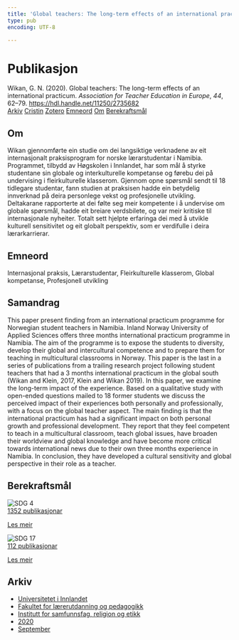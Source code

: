 ```yaml
---
title: 'Global teachers: The long-term effects of an international practicum'
type: pub
encoding: UTF-8

---
```

<h1>Publikasjon</h1>
<article id="csl-bib-container-UF5JJBNH" class="csl-bib-container">
  <div class="csl-bib-body"> <div class="csl-entry">Wikan, G. N. (2020). Global teachers: The long-term effects of an international practicum. <i>Association for Teacher Education in Europe</i>, <i>44</i>, 62–79. <a href="https://hdl.handle.net/11250/2735682">https://hdl.handle.net/11250/2735682</a></div> </div>
  <div class="csl-bib-buttons">
    <a href="#taxonomy-article-UF5JJBNH" alt="archive" class="csl-bib-button">Arkiv</a>
    <a href="https://app.cristin.no/results/show.jsf?id=1831635" alt="Cristin" class="csl-bib-button">Cristin</a>
    <a href="http://zotero.org/groups/5881554/items/UF5JJBNH" alt="Zotero" class="csl-bib-button">Zotero</a>
    <a href="#keywords-article-UF5JJBNH" alt="keywords" class="csl-bib-button">Emneord</a>
    <a href="#about-article-UF5JJBNH" alt="about_pub" class="csl-bib-button">Om</a>
    <a href="#sdg-article-UF5JJBNH" alt="sdg" class="csl-bib-button">Berekraftsmål</a>
  </div>
  <div id="csl-bib-meta-container-UF5JJBNH"></div>
</article>
<div id="csl-bib-meta-UF5JJBNH" class="csl-bib-meta">
  <article id="about-article-UF5JJBNH" class="about_pub-article">
    <h1>Om</h1>
    Wikan gjennomførte ein studie om dei langsiktige verknadene av eit internasjonalt praksisprogram for norske lærarstudentar i Namibia. Programmet, tilbydd av Høgskolen i Innlandet, har som mål å styrke studentane sin globale og interkulturelle kompetanse og førebu dei på undervising i fleirkulturelle klasserom. Gjennom opne spørsmål sendt til 18 tidlegare studentar, fann studien at praksisen hadde ein betydelig innverknad på deira personlege vekst og profesjonelle utvikling. Deltakarane rapporterte at dei følte seg meir kompetente i å undervise om globale spørsmål, hadde eit breiare verdsbilete, og var meir kritiske til internasjonale nyheiter. Totalt sett hjelpte erfaringa dei med å utvikle kulturell sensitivitet og eit globalt perspektiv, som er verdifulle i deira lærarkarrierar.
  </article>
  <article id="keywords-article-UF5JJBNH" class="keywords-article">
    <h1>Emneord</h1>
    Internasjonal praksis, Lærarstudentar, Fleirkulturelle klasserom, Global kompetanse, Profesjonell utvikling
  </article>
  <article id="abstract-article-UF5JJBNH" class="abstract-article">
    <h1>Samandrag</h1>
    This paper present finding from an international practicum programme for Norwegian student teachers in Namibia. Inland Norway University of Applied Sciences offers three months international practicum programme in Namibia. The aim of the programme is to expose the students to diversity, develop their global and intercultural competence and to prepare them for teaching in multicultural classrooms in Norway. This paper is the last in a series of publications from a trailing research project following student teachers that had a 3 months international practicum in the global south (Wikan and Klein, 2017, Klein and Wikan 2019). In this paper, we examine the long-term impact of the experience. Based on a qualitative study with open-ended questions mailed to 18 former students we discuss the perceived impact of their experiences both personally and professionally, with a focus on the global teacher aspect. The main finding is that the international practicum has had a significant impact on both personal growth and professional development. They report that they feel competent to teach in a multicultural classroom, teach global issues, have broaden their worldview and global knowledge and have become more critical towards international news due to their own three months experience in Namibia. In conclusion, they have developed a cultural sensitivity and 
global perspective in their role as a teacher.
  </article>
  <article id="sdg-article-UF5JJBNH" class="sdg-article">
    <h1>Berekraftsmål</h1>
    <div class="sdg-container"><div id="sdg4" class="sdg">
        <img src="{{< params subfolder >}}images/sdg/sdg04_nn.png" class="image" alt="SDG 4">
        <div class="sdg-overlay">
          <a href="{{< params subfolder >}}nn/archive/?sdg=4#archive" class="sdg-publication-count"><span>1352</span> publikasjonar</a>
          <p><a href="https://fn.no/om-fn/fns-baerekraftsmaal/god-utdanning?lang=nno-NO" class="sdg-read-more">Les meir</a></p>
        </div>
      </div> <div id="sdg17" class="sdg">
        <img src="{{< params subfolder >}}images/sdg/sdg17_nn.png" class="image" alt="SDG 17">
        <div class="sdg-overlay">
          <a href="{{< params subfolder >}}nn/archive/?sdg=17#archive" class="sdg-publication-count"><span>112</span> publikasjonar</a>
          <p><a href="https://fn.no/om-fn/fns-baerekraftsmaal/samarbeid-for-aa-naa-maalene?lang=nno-NO" class="sdg-read-more">Les meir</a></p>
        </div>
      </div></div>
  </article>
  <article id="taxonomy-article-UF5JJBNH" class="taxonomy-article">
    <h1>Arkiv</h1>
    <ul>
      <li><a href="{{< params subfolder >}}nn/archive/?key=3DCRN523">Universitetet i Innlandet</a></li>
      <li><a href="{{< params subfolder >}}nn/archive/?key=WYNZA47F">Fakultet for lærerutdanning og pedagogikk</a></li>
      <li><a href="{{< params subfolder >}}nn/archive/?key=XY7UYWKQ">Institutt for samfunnsfag, religion og etikk</a></li>
      <li><a href="{{< params subfolder >}}nn/archive/?key=HLEHSSKP">2020</a></li>
      <li><a href="{{< params subfolder >}}nn/archive/?key=5VHYD5VB">September</a></li>
    </ul>
  </article>
</div>
